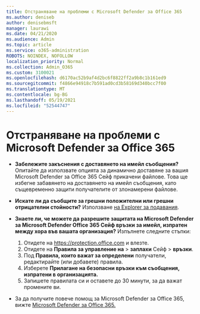 ```yaml
---
title: Отстраняване на проблеми с Microsoft Defender за Office 365
ms.author: deniseb
author: denisebmsft
manager: laurawi
ms.date: 04/21/2020
ms.audience: Admin
ms.topic: article
ms.service: o365-administration
ROBOTS: NOINDEX, NOFOLLOW
localization_priority: Normal
ms.collection: Admin_O365
ms.custom: 3100021
ms.openlocfilehash: d6170ac52b9af4d2bc6f8822ff2a9b8c1b161ed9
ms.sourcegitcommit: f4866e94918c7b591ad0cd3b58169d340bcc7f00
ms.translationtype: MT
ms.contentlocale: bg-BG
ms.lasthandoff: 05/19/2021
ms.locfileid: "52544747"
---
```

# <a name="troubleshoot-issues-with-microsoft-defender-for-office-365"></a>Отстраняване на проблеми с Microsoft Defender за Office 365

- **Забележите закъснения с доставянето на имейл съобщения?** Опитайте да използвате опцията за динамично доставяне за вашия Microsoft Defender за Office 365 Сейф прикачени файлове. Това ще избегне забавянето на доставянето на имейл съобщения, като същевременно защити получателите от злонамерени файлове.
- **Искате ли да съобщите за грешни положителни или грешни отрицателни стойности?** Използване [на Explorer за подавания](https://protection.office.com/reportsubmission).
- **Знаете ли, че можете да разрешите защитата на Microsoft Defender за Microsoft Defender Office 365 Сейф връзки за имейл, изпратен между хора във вашата организация?** Изпълнете следните стъпки:
    1. Отидете на https://protection.office.com и влезте.
    2. Отидете на **Правила за управление на**  >  **заплахи** Сейф  >  **връзки**.
    3. Под **Правила, които важат за определени** получатели, редактирайте (или добавете) правила.
    4. Изберете **Прилагане на безопасни връзки към съобщения, изпратени в организацията.**
    5. Запишете правилата си и оставете до 30 минути, за да важат промените ви.

- За да получите повече помощ за Microsoft Defender за Office 365, вижте [Microsoft Defender за Office 365.](/microsoft-365/security/office-365-security/office-365-atp)